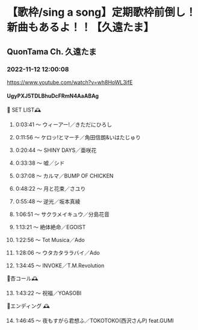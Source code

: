 # 【歌枠/sing a song】定期歌枠前倒し！新曲もあるよ！！【久遠たま】

## QuonTama Ch. 久遠たま

### 2022-11-12 12:00:08

https://www.youtube.com/watch?v=wh8HoWL3ifE

#### UgyPXJ5TDLBhuDcFRmN4AaABAg

🥀 SET LIST🕰 



01. 0:03:41 ～ ウィーアー!／きただにひろし



02. 0:11:56 ～ ケロッ!とマーチ／角田信朗&いはたじゅり



03. 0:20:44 ～ SHINY DAYS／亜咲花



04. 0:33:38 ～ 嘘／シド



05. 0:37:08 ～ カルマ／BUMP OF CHICKEN



06. 0:48:22 ～ 月と花束／さユり



07. 0:55:48 ～ 逆光／坂本真綾



08. 1:06:51 ～ サクラメイキュウ／分島花音



09. 1:13:21 ～ 絶体絶命／EGOIST



10. 1:22:56 ～ Tot Musica／Ado



11. 1:28:06 ～ ウタカタララバイ／Ado



12. 1:34:45 ～ INVOKE／T.M.Revolution



​🥀杏コール🕰



13. 1:43:22 ～ 祝福／YOASOBI



🥀エンディング 🕰 



 14. 1:46:45 ～ 夜もすがら君想ふ／TOKOTOKO(西沢さんP) feat.GUMI

